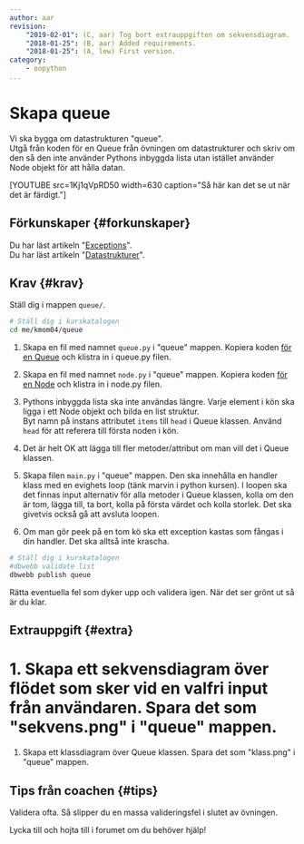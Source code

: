 ```yaml
---
author: aar
revision:
    "2019-02-01": (C, aar) Tog bort extrauppgiften om sekvensdiagram.
    "2018-01-25": (B, aar) Added requirements.
    "2018-01-25": (A, lew) First version.
category:
    - oopython
...
```

Skapa queue
===================================

Vi ska bygga om datastrukturen "queue".  
Utgå från koden för en Queue från övningen om datastrukturer och skriv om den så den inte använder Pythons inbyggda lista utan istället använder Node objekt för att hålla datan.

<!--more-->

[YOUTUBE src=1Kj1qVpRD50 width=630 caption="Så här kan det se ut när det är färdigt."]


Förkunskaper {#forkunskaper}
-----------------------

Du har läst artikeln "[Exceptions](kunskap/exceptions)".  
Du har läst artikeln "[Datastrukturer](kunskap/datastrukturer)".  



Krav {#krav}
-----------------------

Ställ dig i mappen `queue/`.

```bash
# Ställ dig i kurskatalogen
cd me/kmom04/queue
```

1. Skapa en fil med namnet `queue.py` i "queue" mappen. Kopiera koden [för en Queue](kunskap/datastrukturer#queue) och klistra in i queue.py filen.  

1. Skapa en fil med namnet `node.py` i "queue" mappen. Kopiera koden [för en Node](kunskap/datastrukturer#nod) och klistra in i node.py filen.  

1. Pythons inbyggda lista ska inte användas längre. Varje element i kön ska ligga i ett Node objekt och bilda en list struktur.  
Byt namn på instans attributet `items` till `head` i Queue klassen. Använd `head` för att referera till första noden i kön.  

1. Det är helt OK att lägga till fler metoder/attribut om man vill det i Queue klassen.

1. Skapa filen `main.py` i "queue" mappen. Den ska innehålla en handler klass med en evighets loop (tänk marvin i python kursen). I loopen ska det finnas input alternativ för alla metoder i Queue klassen, kolla om den är tom, lägga till, ta bort, kolla på första värdet och kolla storlek. Det ska givetvis också gå att avsluta loopen.

1. Om man gör peek på en tom kö ska ett exception kastas som fångas i din handler. Det ska alltså inte krascha.



```bash
# Ställ dig i kurskatalogen
#dbwebb validate list
dbwebb publish queue
```

Rätta eventuella fel som dyker upp och validera igen. När det ser grönt ut så är du klar.



Extrauppgift {#extra}
-----------------------

# 1. Skapa ett sekvensdiagram över flödet som sker vid en valfri input från användaren. Spara det som "sekvens.png" i "queue" mappen.

1. Skapa ett klassdiagram över Queue klassen. Spara det som "klass.png" i "queue" mappen.

Tips från coachen {#tips}
-----------------------

Validera ofta. Så slipper du en massa valideringsfel i slutet av övningen.

Lycka till och hojta till i forumet om du behöver hjälp!
